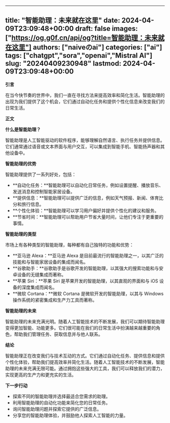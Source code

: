 
---
title: "智能助理：未来就在这里"
date: 2024-04-09T23:09:48+00:00
draft: false
images: ["https://og.g0f.cn/api/og?title=智能助理：未来就在这里"]
authors: ["naiveのai"]
categories: ["ai"]
tags: ["chatgpt","sora","openai","Mistral AI"]
slug: "20240409230948"
lastmod: 2024-04-09T23:09:48+00:00
---
**引言**

在当今快节奏的世界中，我们一直在寻找方法来提高效率和简化生活。智能助理的出现为我们提供了这个机会，它们通过自动化任务和提供个性化信息来改变我们的日常生活。

**正文**

**什么是智能助理？**

智能助理是人工智能驱动的软件程序，能够理解自然语言、执行任务并提供信息。它们通常通过语音或文本界面与用户交互，可以集成到智能手机、智能扬声器和其他设备中。

**智能助理的优势**

智能助理提供了一系列好处，包括：

* **自动化任务：**智能助理可以自动化日常任务，例如设置提醒、播放音乐、发送消息和控制智能家居设备。
* **提供信息：**智能助理可以提供广泛的信息，例如天气预报、新闻、体育比分和旅行信息。
* **个性化体验：**智能助理可以学习用户偏好并提供个性化的建议和服务。
* **节省时间：**智能助理可以帮助用户节省大量时间，让他们专注于更重要的事情。

**智能助理的类型**

市场上有各种类型的智能助理，每种都有自己独特的功能和优势：

* **亚马逊 Alexa：**亚马逊 Alexa 是目前最流行的智能助理之一，以其广泛的技能和与智能家居设备的集成而闻名。
* **谷歌助手：**谷歌助手是谷歌开发的智能助理，以其强大的搜索功能和与安卓设备的无缝集成而著称。
* **苹果 Siri：**苹果 Siri 是苹果开发的智能助理，以其直观的界面和与 iOS 设备的深度集成而闻名。
* **微软 Cortana：**微软 Cortana 是微软开发的智能助理，以其与 Windows 操作系统的紧密集成和生产力工具而著称。

**智能助理的未来**

智能助理的未来充满光明。随着人工智能技术的不断发展，我们可以期待智能助理变得更加智能、功能更多。它们很可能在我们的日常生活中扮演越来越重要的角色，帮助我们管理任务、获取信息并与他人联系。

**结论**

智能助理正在改变我们与技术互动的方式。它们通过自动化任务、提供信息和提供个性化体验，帮助我们提高效率并简化生活。随着人工智能技术的不断发展，智能助理的未来充满无限可能。通过拥抱这些强大的工具，我们可以释放我们的潜力，实现更高的生产力和更充实的生活。

**下一步行动**

* 探索不同的智能助理并选择最适合您需求的助理。
* 利用智能助理的自动化功能来简化您的日常任务。
* 询问智能助理问题并探索它提供的广泛信息。
* 分享您的智能助理体验，并鼓励他人探索人工智能的力量。